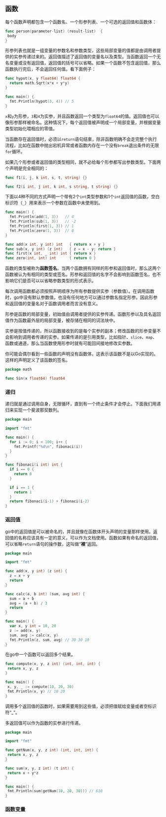 ## 函数

每个函数声明都包含一个函数名、一个形参列表、一个可选的返回值和函数体：

```go
func person(parameter-list) (result-list)  {
 body
}
```

形参列表也就是一组变量的参数名和参数类型，这些局部变量的值都是由调用者提供的实参传递过来的。返回值描述了返回值的变量名以及类型。当函数返回一个无名变量或没有返回值，返回值的括号可以省略。如果一个函数不包含返回值，那么函数执行完后，不会返回任何值。看下面例子：

```go
func hypot(x, y float64) float64 {
  return math.Sqrt(x*x + y*y)
}

func main() {
  fmt.Println(hypot(3, 4)) // 5
}
```

`x`和`y`为形参，`3`和`4`为实参，并且函数返回一个类型为`float64`的值。返回值也可以像形参那样被命名。这种情况下，每个返回值被声明成一个局部变量，并根据变量类型初始化喂相应的零值。

当函数存在返回值时，必须以`return`语句结束，除非函数明确不会走完整个执行流程，比如在函数中抛出宕机异常或者函数内存在一个没有`break`退出条件的无限`for`循环。

如果几个形参或者返回值的类型相同，就不必给每个形参都写出参数类型。下面两个声明是完全相同的：

```go
func f1(i, j, k int, s, t, string) {}

func f2(i int, j int, k int, s string, t string) {}
```

下面以4种不同的方式声明一个带有2个`int`类型参数和1个`int`返回值的函数，空白标识符（`_`）用来表示一个参数在函数中未使用到。

```go
func main() {
  fmt.Println(add(1, 3))   // 4
  fmt.Println(sub(1, 3))   // -2
  fmt.Println(first(1, 3)) // 1
  fmt.Println(zero(1, 3))  // 0
}

func add(x int, y int) int   { return x + y }
func sub(x, y int) (z int)   { z = x - y; return }
func first(x int, _ int) int { return x }
func zero(int, int) int      { return 0 }
```

函数的类型被称为**函数签名**。当两个函数拥有同样的形参和返回值时，那么这两个函数被认为有相同的类型或签名。形参和返回值的名字不会影响到函数签名，也不影响它们是否可以以省略参数类型的形式表示。

每次调用函数都必须按照声明顺序为所有参数提供实参（参数值）。在调用函数时，go中没有默认参数值，也没有任何地方可以通过参数名指定形参。因此形参和返回值的变量名对于函数调用者而言没有意义。

形参是函数的局部变量，初始值由调用者提供的实参传递。函数形参以及具名返回值作为函数最外层的局部变量，被存储在相同的词法块中。

实参是按值传递的，所以函数接收到的是每个实参的副本；修改函数的形参变量不会影响到调用者传递的实参。如果传递的是引用类型，比如指针、`slice`、`map`、函数或通道，那么当函数使用形参时就有可能回间接地修改实参数。

你可能会偶尔看到一些函数的声明没有函数体，这表示该函数不是以Go实现的。这样的声明定义了该函数的签名。

```go
package math

func Sin(x float64) float64
```

### 递归

递归就是通过调用自身，无限循环，直到有一个终止条件才会停止。下面我们用递归来实现一个斐波那契数列。

```go
package main

import "fmt"

func main() {
  for i := 0; i < 100; i++ {
    fmt.Printf("%d\n", fibonaci(i))
  }
}

func fibonaci(i int) int {
  if i == 0 {
    return 0
  }

  if i == 1 {
    return 1
  }
  return fibonaci(i-1) + fibonaci(i-2)
}
```

### 返回值

go中的返回值是可以被命名的，并且就像在函数体开头声明的变量那样使用。返回值的名称应该具有一定的意义，可以作为文档使用。函数如果有命名的返回值，可以省略`return`语句的操作数，这叫做“**裸**”返回。

```go
package main

import "fmt"

func add(x, y int) (z int) {
  z = x + y
  return
}

func calc(a, b int) (sum, avg int) {
  sum = a + b
  avg = (a + b) / 3
  return
}

func main() {
  var x, y int = 10, 20
  z := add(x, y)
  sum, avg := calc(x, y)
  fmt.Println(z, sum, avg) // 30 30 10
}
```

在go中一个函数可以返回多个结果。

```go
func compute(x, y, z int) (int, int, int) {
 return x, y, z
}

func main() {
 x, y, _ := compute(10, 20, 30)
 fmt.Println(x, y) // 10 20
}
```

调用多个返回值的函数时，如果需要用到这些值，必须把值赋给变量或者空标识符“_”。

多返回值可以作为函数的实参进行传递。

```go
package main

import "fmt"

func getNum(x, y, z int) (int, int, int) {
 return x, y, z
}

func sum(x, y, z int) (t int) {
 return x + y*z
}

func main() {
 fmt.Println(sum(getNum(10, 20, 30))) // 610
}

```

### 函数变量
